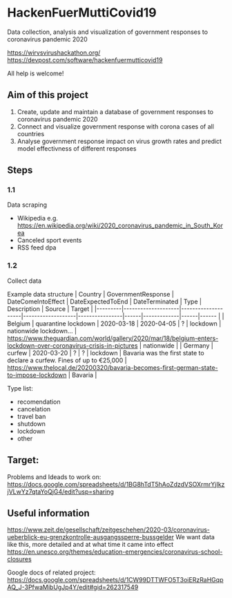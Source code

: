 # HackenFuerMuttiCovid19
Data collection, analysis and visualization of government responses to coronavirus pandemic 2020

https://wirvsvirushackathon.org/  
 https://devpost.com/software/hackenfuermutticovid19

All help is welcome!


## Aim of this project

1. Create, update and maintain a database of government responses to coronavirus pandemic 2020
2. Connect and visualize government response with corona cases of all countries
3. Analyse government response impact on virus growth rates and predict model effectivness of different responses

## Steps

### 1.1
Data scraping 
- Wikipedia e.g. https://en.wikipedia.org/wiki/2020_coronavirus_pandemic_in_South_Korea
- Canceled sport events
- RSS feed dpa

### 1.2
Collect data

Example data structure
| Country | GovernmentResponse | DateComeIntoEffect | DateExpectedToEnd | DateTerminated | Type | Description | Source | Target |
|---------|--------------------|--------------------|-------------------|----------------|------|-------------|------|------ |
|   Belgium	   | quarantine lockdown                   |     2020-03-18               |  2020-04-05  | ? |  lockdown     | nationwide lockdown... | https://www.theguardian.com/world/gallery/2020/mar/18/belgium-enters-lockdown-over-coronavirus-crisis-in-pictures     | nationwide    |
|   Germany	   |  curfew             |     2020-03-20              |  ?  | ? |  lockdown     | Bavaria was the first state to declare a curfew. Fines of up to €25,000  | https://www.thelocal.de/20200320/bavaria-becomes-first-german-state-to-impose-lockdown    | Bavaria   |


Type list:
 - recomendation
 - cancelation
 - travel ban
 - shutdown
 - lockdown
 - other


Target:
 - 

Problems and Ideads to work on: 
https://docs.google.com/spreadsheets/d/1BG8hTdT5hAoZdzdVSOXrmrYjIkzjVLwYz7qtaYoQjG4/edit?usp=sharing


## Useful information 
https://www.zeit.de/gesellschaft/zeitgeschehen/2020-03/coronavirus-ueberblick-eu-grenzkontrolle-ausgangssperre-bussgelder
We want data like this, more detailed and at what time it came into effect
https://en.unesco.org/themes/education-emergencies/coronavirus-school-closures

Google docs of related project: https://docs.google.com/spreadsheets/d/1CW99DTTWFO5T3oiERzRaHGqpAQ_J-3PfwaMibUgJp4Y/edit#gid=262317549
